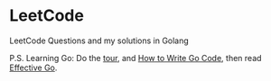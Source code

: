 # LeetCode
LeetCode Questions and my solutions in Golang

P.S. Learning Go: Do the [tour](https://tour.golang.org/), and [How to Write Go Code](https://golang.org/doc/code.html), then read [Effective Go](https://golang.org/doc/effective_go.html).
